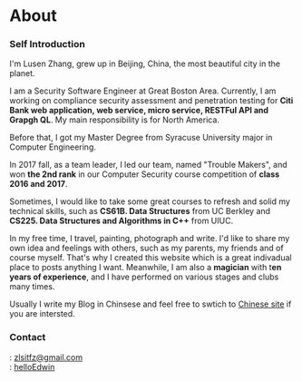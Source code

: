 # About


### Self Introduction

I'm Lusen Zhang, grew up in Beijing, China, the most beautiful city in the planet.

I am a Security Software Engineer at Great Boston Area. Currently, I am working on compliance security assessment and penetration testing for **Citi Bank web application, web service, micro service, RESTFul API and Grapgh QL**. My main responsibility is for North America.

Before that, I got my Master Degree from Syracuse University major in Computer Engineering. 

In 2017 fall, as a team leader, I led our team, named "Trouble Makers", and won **the 2nd rank** in our Computer Security course competition of **class 2016 and 2017**.

Sometimes, I would like to take some great courses to refresh and solid my technical skills, such as **CS61B. Data Structures** from UC Berkley and **CS225. Data Structures and Algorithms in C++** from UIUC.

In my free time, I travel, painting, photograph and write. I'd like to share my own idea and feelings with others, such as my parents, my friends and of course myself. That's why I created this website which is a great indivadual place to posts anything I want. Meanwhile, I am also a **magician** with t**en years of experience**, and I have performed on various stages and clubs many times.

Usually I write my Blog in Chinsese and feel free to swtich to [Chinese site](https://lusenzhang.github.io) if you are intersted.

### Contact

<i class="far fa-envelope"></i>: zlsitfz@gmail.com  
<i class="fab fa-instagram"></i>: [helloEdwin](https://www.instagram.com/helloedwin_/)


 <head> 
    <script defer src="https://use.fontawesome.com/releases/v5.0.13/js/all.js"></script> 
    <script defer src="https://use.fontawesome.com/releases/v5.0.13/js/v4-shims.js"></script> 
</head> 
<link rel="stylesheet" href="https://use.fontawesome.com/releases/v5.0.13/css/all.css">

